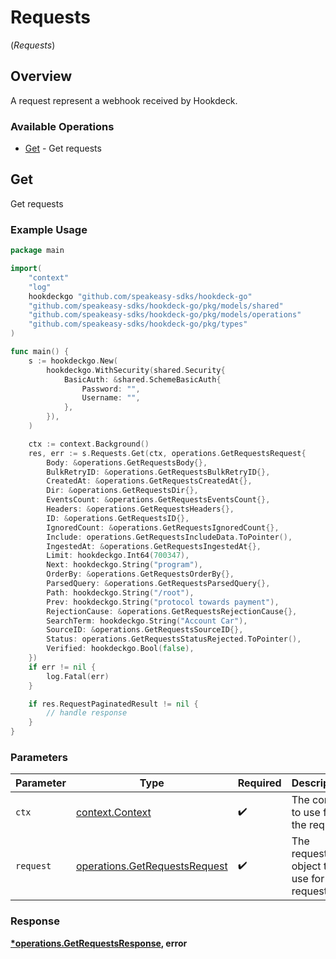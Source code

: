 # Requests
(*Requests*)

## Overview

A request represent a webhook received by Hookdeck.

### Available Operations

* [Get](#get) - Get requests

## Get

Get requests

### Example Usage

```go
package main

import(
	"context"
	"log"
	hookdeckgo "github.com/speakeasy-sdks/hookdeck-go"
	"github.com/speakeasy-sdks/hookdeck-go/pkg/models/shared"
	"github.com/speakeasy-sdks/hookdeck-go/pkg/models/operations"
	"github.com/speakeasy-sdks/hookdeck-go/pkg/types"
)

func main() {
    s := hookdeckgo.New(
        hookdeckgo.WithSecurity(shared.Security{
            BasicAuth: &shared.SchemeBasicAuth{
                Password: "",
                Username: "",
            },
        }),
    )

    ctx := context.Background()
    res, err := s.Requests.Get(ctx, operations.GetRequestsRequest{
        Body: &operations.GetRequestsBody{},
        BulkRetryID: &operations.GetRequestsBulkRetryID{},
        CreatedAt: &operations.GetRequestsCreatedAt{},
        Dir: &operations.GetRequestsDir{},
        EventsCount: &operations.GetRequestsEventsCount{},
        Headers: &operations.GetRequestsHeaders{},
        ID: &operations.GetRequestsID{},
        IgnoredCount: &operations.GetRequestsIgnoredCount{},
        Include: operations.GetRequestsIncludeData.ToPointer(),
        IngestedAt: &operations.GetRequestsIngestedAt{},
        Limit: hookdeckgo.Int64(700347),
        Next: hookdeckgo.String("program"),
        OrderBy: &operations.GetRequestsOrderBy{},
        ParsedQuery: &operations.GetRequestsParsedQuery{},
        Path: hookdeckgo.String("/root"),
        Prev: hookdeckgo.String("protocol towards payment"),
        RejectionCause: &operations.GetRequestsRejectionCause{},
        SearchTerm: hookdeckgo.String("Account Car"),
        SourceID: &operations.GetRequestsSourceID{},
        Status: operations.GetRequestsStatusRejected.ToPointer(),
        Verified: hookdeckgo.Bool(false),
    })
    if err != nil {
        log.Fatal(err)
    }

    if res.RequestPaginatedResult != nil {
        // handle response
    }
}
```

### Parameters

| Parameter                                                                      | Type                                                                           | Required                                                                       | Description                                                                    |
| ------------------------------------------------------------------------------ | ------------------------------------------------------------------------------ | ------------------------------------------------------------------------------ | ------------------------------------------------------------------------------ |
| `ctx`                                                                          | [context.Context](https://pkg.go.dev/context#Context)                          | :heavy_check_mark:                                                             | The context to use for the request.                                            |
| `request`                                                                      | [operations.GetRequestsRequest](../../models/operations/getrequestsrequest.md) | :heavy_check_mark:                                                             | The request object to use for the request.                                     |


### Response

**[*operations.GetRequestsResponse](../../models/operations/getrequestsresponse.md), error**

